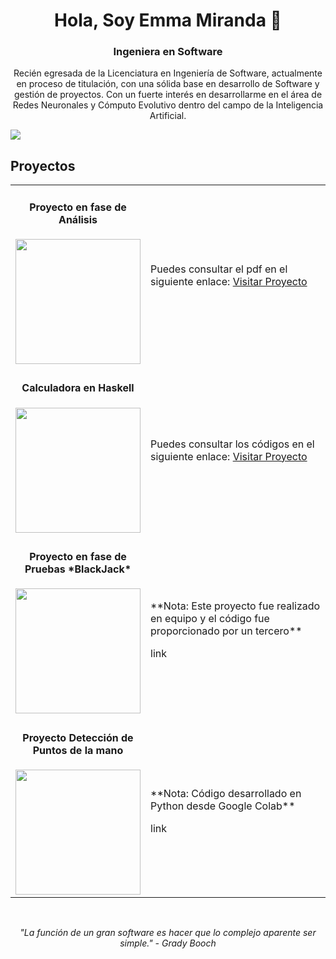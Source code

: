 <!---

- 👋 Hi, I’m @EmmaMiranda09
- 👀 I’m interested in ...
- 🌱 I’m currently learning ...
- 💞️ I’m looking to collaborate on ...
- 📫 How to reach me ...
- 😄 Pronouns: ...
- ⚡ Fun fact: ...


EmmaMiranda09/EmmaMiranda09 is a ✨ special ✨ repository because its `README.md` (this file) appears on your GitHub profile.
You can click the Preview link to take a look at your changes.
--->

<div align = "center">
  <h1 align="center"> Hola, Soy Emma Miranda 👋</h1>
  <h3 align="center"> Ingeniera en Software </h3>
  <p  align="center">  
 Recién egresada de la Licenciatura en Ingeniería de Software,
 actualmente en proceso de titulación, con una sólida base en
 desarrollo de Software y gestión de proyectos. Con un fuerte
 interés en desarrollarme en el área de Redes Neuronales y
 Cómputo Evolutivo dentro del campo de la Inteligencia Artificial.
  </p>
</div>
<img src = "https://res.cloudinary.com/uvggt/image/upload/v1684260158/2023/05%20Mayo/Inteligencia%20artificial/AI_DOMINIOS_.GT.jpg">

<br>

<h2>Proyectos</h2>
<table>
  <tr>
    <td width = "50px">
      <h4 align="center"> Proyecto en fase de Análisis</h4>
      <img src = "https://img.freepik.com/vector-premium/documento-lineal-negro-como-concepto-auditoria-auditor-fax-seo-escrutinio-verificacion-anual-evaluacion-informacion-crecimiento-pronostico-estilo-plano-logotipo-diseno-vector-ilustracion-sobre-fondo-blanco_775815-688.jpg?w=740" width = "200">
    </td>
    <td width = "500px">
    Puedes consultar el pdf en el siguiente enlace: <a href="https://github.com/EmmaMiranda09/VirtualLunch" target="_blank">Visitar Proyecto</a>    
    </td>
  </tr>
  <tr>
    <td width = "50px">
      <h4 align="center"> Calculadora en Haskell</h4>
      <img src = "https://static.vecteezy.com/system/resources/previews/012/581/526/non_2x/black-and-white-calculator-01-vector.jpg" width = "200">
    </td>
    <td width = "500px">
     Puedes consultar los códigos en el siguiente enlace: <a href="https://github.com/EmmaMiranda09/CalculadoraHaskell" target="_blank">Visitar Proyecto</a>     
    </td>
  </tr>
  <tr>
    <td width = "50px">
      <h4 align="center"> Proyecto en fase de Pruebas *BlackJack*  </h4>
      <img src = "https://img.freepik.com/premium-vector/testing-web-app-develop-optimization-icon-software-test-analysis-line-vector-mobile-phone-app-web-application-software-test-ui-usability-ux-analytics-process-error-debugging_8071-58342.jpg?w=996" width = "200">
    </td>
    <td width = "500px">
    <p>**Nota: Este proyecto fue realizado en equipo  y el código fue proporcionado por un tercero**</p>
    link 
    </td>
  </tr>
   <tr>
    <td width = "50px">
      <h4 align="center"> Proyecto Detección de Puntos de la mano </h4>
      <img src = "https://th.bing.com/th/id/R.a3bfac76db3437f92e07f2a01d4f1cbd?rik=Ez3WZVuR5JbP0A&pid=ImgRaw&r=0" width = "200">
    </td>
    <td width = "500px">
    <p>**Nota: Código desarrollado en Python desde Google Colab**</p>
    link 
    </td>
  </tr>

</table>


<br>

<p align="center"><em> "La función de un gran software es hacer que lo complejo aparente ser simple." - Grady Booch</em></p>


